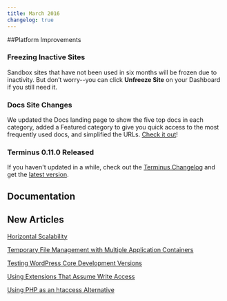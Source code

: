 ```yaml
---
title: March 2016
changelog: true
---
```

##Platform Improvements


### Freezing Inactive Sites  
Sandbox sites that have not been used in six months will be frozen due to inactivity. But don’t worry--you can click **Unfreeze Site** on your Dashboard if you still need it.

### Docs Site Changes
We updated the Docs landing page to show the five top docs in each category, added a Featured category to give you quick access to the most frequently used docs, and simplified the URLs. [Check it out](https://pantheon.io/docs/)!

### Terminus 0.11.0 Released
If you haven't updated in a while, check out the [Terminus Changelog](https://github.com/pantheon-systems/cli/blob/master/CHANGELOG.md) and get the [latest version](https://github.com/pantheon-systems/cli/releases).


## Documentation
## New Articles
[Horizontal Scalability](/docs/horizontal-scalability/)  

[Temporary File Management with Multiple Application Containers](/docs/temp-files/)  

[Testing WordPress Core Development Versions](/docs/wordpress-development-versions/)  

[Using Extensions That Assume Write Access](/docs/assuming-write-access/)  

[Using PHP as an htaccess Alternative](/docs/htaccess/)  

